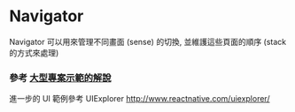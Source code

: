 # Navigator
Navigator 可以用來管理不同畫面 (sense) 的切換, 並維護這些頁面的順序 (stack 的方式來處理)

### 參考 [大型專案示範的解說](https://captainvincent.gitbooks.io/reactnative/content/Chap10/Navigator.html)

進一步的 UI 範例參考 UIExplorer
http://www.reactnative.com/uiexplorer/